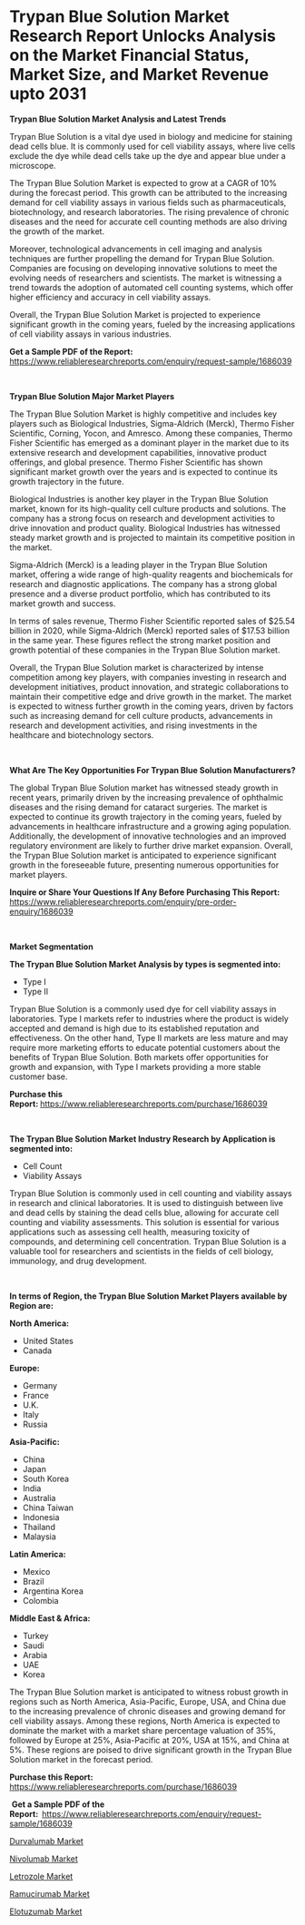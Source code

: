 <p><h1>Trypan Blue Solution Market Research Report Unlocks Analysis on the Market Financial Status, Market Size, and Market Revenue upto 2031</h1></p><p><strong>Trypan Blue Solution Market Analysis and Latest Trends</strong></p>
<p><p>Trypan Blue Solution is a vital dye used in biology and medicine for staining dead cells blue. It is commonly used for cell viability assays, where live cells exclude the dye while dead cells take up the dye and appear blue under a microscope. </p><p>The Trypan Blue Solution Market is expected to grow at a CAGR of 10% during the forecast period. This growth can be attributed to the increasing demand for cell viability assays in various fields such as pharmaceuticals, biotechnology, and research laboratories. The rising prevalence of chronic diseases and the need for accurate cell counting methods are also driving the growth of the market.</p><p>Moreover, technological advancements in cell imaging and analysis techniques are further propelling the demand for Trypan Blue Solution. Companies are focusing on developing innovative solutions to meet the evolving needs of researchers and scientists. The market is witnessing a trend towards the adoption of automated cell counting systems, which offer higher efficiency and accuracy in cell viability assays.</p><p>Overall, the Trypan Blue Solution Market is projected to experience significant growth in the coming years, fueled by the increasing applications of cell viability assays in various industries.</p></p>
<p><strong>Get a Sample PDF of the Report:&nbsp;</strong> <a href="https://www.reliableresearchreports.com/enquiry/request-sample/1686039">https://www.reliableresearchreports.com/enquiry/request-sample/1686039</a></p>
<p>&nbsp;</p>
<p><strong>Trypan Blue Solution Major Market Players</strong></p>
<p><p>The Trypan Blue Solution Market is highly competitive and includes key players such as Biological Industries, Sigma-Aldrich (Merck), Thermo Fisher Scientific, Corning, Yocon, and Amresco. Among these companies, Thermo Fisher Scientific has emerged as a dominant player in the market due to its extensive research and development capabilities, innovative product offerings, and global presence. Thermo Fisher Scientific has shown significant market growth over the years and is expected to continue its growth trajectory in the future.</p><p>Biological Industries is another key player in the Trypan Blue Solution market, known for its high-quality cell culture products and solutions. The company has a strong focus on research and development activities to drive innovation and product quality. Biological Industries has witnessed steady market growth and is projected to maintain its competitive position in the market.</p><p>Sigma-Aldrich (Merck) is a leading player in the Trypan Blue Solution market, offering a wide range of high-quality reagents and biochemicals for research and diagnostic applications. The company has a strong global presence and a diverse product portfolio, which has contributed to its market growth and success.</p><p>In terms of sales revenue, Thermo Fisher Scientific reported sales of $25.54 billion in 2020, while Sigma-Aldrich (Merck) reported sales of $17.53 billion in the same year. These figures reflect the strong market position and growth potential of these companies in the Trypan Blue Solution market.</p><p>Overall, the Trypan Blue Solution market is characterized by intense competition among key players, with companies investing in research and development initiatives, product innovation, and strategic collaborations to maintain their competitive edge and drive growth in the market. The market is expected to witness further growth in the coming years, driven by factors such as increasing demand for cell culture products, advancements in research and development activities, and rising investments in the healthcare and biotechnology sectors.</p></p>
<p>&nbsp;</p>
<p><strong>What Are The Key Opportunities For Trypan Blue Solution Manufacturers?</strong></p>
<p><p>The global Trypan Blue Solution market has witnessed steady growth in recent years, primarily driven by the increasing prevalence of ophthalmic diseases and the rising demand for cataract surgeries. The market is expected to continue its growth trajectory in the coming years, fueled by advancements in healthcare infrastructure and a growing aging population. Additionally, the development of innovative technologies and an improved regulatory environment are likely to further drive market expansion. Overall, the Trypan Blue Solution market is anticipated to experience significant growth in the foreseeable future, presenting numerous opportunities for market players.</p></p>
<p><strong>Inquire or Share Your Questions If Any Before Purchasing This Report:</strong> <a href="https://www.reliableresearchreports.com/enquiry/pre-order-enquiry/1686039">https://www.reliableresearchreports.com/enquiry/pre-order-enquiry/1686039</a></p>
<p>&nbsp;</p>
<p><strong>Market Segmentation</strong></p>
<p><strong>The Trypan Blue Solution Market Analysis by types is segmented into:</strong></p>
<p><ul><li>Type I</li><li>Type II</li></ul></p>
<p><p>Trypan Blue Solution is a commonly used dye for cell viability assays in laboratories. Type I markets refer to industries where the product is widely accepted and demand is high due to its established reputation and effectiveness. On the other hand, Type II markets are less mature and may require more marketing efforts to educate potential customers about the benefits of Trypan Blue Solution. Both markets offer opportunities for growth and expansion, with Type I markets providing a more stable customer base.</p></p>
<p><strong>Purchase this Report:&nbsp;</strong><a href="https://www.reliableresearchreports.com/purchase/1686039">https://www.reliableresearchreports.com/purchase/1686039</a></p>
<p>&nbsp;</p>
<p><strong>The Trypan Blue Solution Market Industry Research by Application is segmented into:</strong></p>
<p><ul><li>Cell Count</li><li>Viability Assays</li></ul></p>
<p><p>Trypan Blue Solution is commonly used in cell counting and viability assays in research and clinical laboratories. It is used to distinguish between live and dead cells by staining the dead cells blue, allowing for accurate cell counting and viability assessments. This solution is essential for various applications such as assessing cell health, measuring toxicity of compounds, and determining cell concentration. Trypan Blue Solution is a valuable tool for researchers and scientists in the fields of cell biology, immunology, and drug development.</p></p>
<p>&nbsp;</p>
<p><strong>In terms of Region, the Trypan Blue Solution Market Players available by Region are:</strong></p>
<p>
    <p> <strong> North America: </strong>
        <ul>
            <li>United States</li>
            <li>Canada</li>
        </ul>
        </p> 
    <p> <strong> Europe: </strong>
        <ul>
            <li>Germany</li>
            <li>France</li>
            <li>U.K.</li>
            <li>Italy</li>
            <li>Russia</li>
        </ul>
        </p> 
    <p> <strong> Asia-Pacific: </strong>
        <ul>
            <li>China</li>
            <li>Japan</li>
            <li>South Korea</li>
            <li>India</li>
            <li>Australia</li>
            <li>China Taiwan</li>
            <li>Indonesia</li>
            <li>Thailand</li>
            <li>Malaysia</li>
        </ul>
        </p> 
    <p> <strong> Latin America: </strong>
        <ul>
            <li>Mexico</li>
            <li>Brazil</li>
            <li>Argentina Korea</li>
            <li>Colombia</li>
        </ul>
        </p> 
    <p> <strong> Middle East & Africa: </strong>
        <ul>
            <li>Turkey</li>
            <li>Saudi</li>
            <li>Arabia</li>
            <li>UAE</li>
            <li>Korea</li>
        </ul>
    </p>
    </p>
<p><p>The Trypan Blue Solution market is anticipated to witness robust growth in regions such as North America, Asia-Pacific, Europe, USA, and China due to the increasing prevalence of chronic diseases and growing demand for cell viability assays. Among these regions, North America is expected to dominate the market with a market share percentage valuation of 35%, followed by Europe at 25%, Asia-Pacific at 20%, USA at 15%, and China at 5%. These regions are poised to drive significant growth in the Trypan Blue Solution market in the forecast period.</p></p>
<p><strong>Purchase this Report: </strong><a href="https://www.reliableresearchreports.com/purchase/1686039">https://www.reliableresearchreports.com/purchase/1686039</a></p>
<p>&nbsp;<strong>Get a Sample PDF of the Report:&nbsp;&nbsp;</strong><a href="https://www.reliableresearchreports.com/enquiry/request-sample/1686039">https://www.reliableresearchreports.com/enquiry/request-sample/1686039</a></p>
<p><strong></strong></p>
<p><p><a href="https://medium.com/@charvi.reportprime/durvalumab-market-trends-forecast-and-competitive-analysis-to-2031-20f6bc79a550">Durvalumab Market</a></p><p><a href="https://medium.com/@charvi.reportprime/nivolumab-market-share-evolution-and-market-growth-trends-2024-2031-3e13c2a9033e">Nivolumab Market</a></p><p><a href="https://medium.com/@v4171497/letrozole-market-trends-and-market-analysis-forecasted-for-period-2024-2031-09ed797ab0b7">Letrozole Market</a></p><p><a href="https://medium.com/@v4171497/ramucirumab-nbsp-market-focuses-on-market-share-size-and-projected-forecast-till-2031-34ed6aebc223">Ramucirumab Market</a></p><p><a href="https://medium.com/@amyacrooks6457/analyzing-elotuzumab-market-global-industry-perspective-and-forecast-2024-to-2031-89b485fe2c87">Elotuzumab Market</a></p></p>